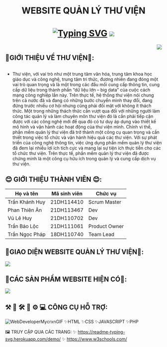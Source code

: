 <h1 align="center">WEBSITE QUẢN LÝ THƯ VIỆN</h1>
<h1 align="center">
  <a href="https://git.io/typing-svg">
    <a href="https://git.io/typing-svg"><img src="https://readme-typing-svg.herokuapp.com?font=Arial&weight=800&height=80&text-align=center&size=40&pause=1000&color=512AF7&random=false&width=550&lines=Chào+Mừng+Thầy+Và+Các+Bạn" alt="Typing SVG" /></a>
  </a>
  <img src="https://github.com/PTA123/Nhom05_QuanLyThuVien_T6_Ca4/assets/128558599/cb9f965f-6883-4346-8a7b-43be2ed9ce64"/>
  
  </h1>

<div style="display:flex; justify-content: space-between;">
  <h2> 📗GIỚI THIỆU VỀ THƯ VIỆN📗:</h2>
  <img src="https://github.com/PTA123/Nhom05_QuanLyThuVien_T6_Ca4/blob/main/image_processing20210517-8167-y8o15m.gif"/>
</div>


* Thư viện, với vai trò như một trung tâm văn hóa, trung tâm khoa học giáo dục và công nghệ, trung tâm tri thức, đương nhiên đang đóng một vai trò quan trọng và là một trong các đầu mối cung cấp thông tin, cung cấp dữ liệu trong thành phần “dữ liệu lớn – big data” của cuộc cách mạng công nghiệp lần này. Trên thực tế, hệ thống thư viện nói chung trên cả nước đã và đang có những bước chuyển mình thay đổi, đang đứng trước nhiều cơ hội nhưng cũng phải đối mặt với không ít thách thức. Một trong những thách thức cần vượt qua đối với những người làm công tác quản lý và làm chuyên môn thư viện đó là cần phải tiếp cận được với các công nghệ mới để qua đó có tư duy áp dụng vào thiết kế mô hình và vận hành các hoạt động của thư viện mình. Chính vì thế, phần mềm quản lý thư viện đã trở thành một công cụ quan trọng và cần thiết trong việc tổ chức và vận hành hiệu quả các thư viện. Với sự phát triển của công nghệ thông tin, việc ứng dụng phần mềm quản lý thư viện đã đem lại nhiều lợi ích tích cực và mang lại sự tiện ích thực tiễn cho các tổ chức thư viện. Trên thực tế, phần mềm quản lý thư viện đã được chứng minh là một công cụ hữu ích trong quản lý và cung cấp dịch vụ thư viện.


## 😊 GIỚI THIỆU THÀNH VIÊN 😊:
| Họ và tên           | Mã sinh viên  | Chức vụ  | 
| ------------------- | ------------- | -------- |
| Trần Khánh Huy      | 21DH114410 | Scrum Master  |
| Phan Thiên Ân       | 21DH113467 | Dev |
| Vũ Lê Huy           | 21DH110702 | Dev |
| Trần Bảo Lộc        | 21DH111061 | Product Owner |
| Trần Ngọc Pháp      | 18DH110740 | Team Lead |


## 🎇GIAO DIỆN WEBSITE QUẢN LÝ THƯ VIỆN🎇:
<img src="https://github.com/PTA123/Nhom05_QuanLyThuVien_T6_Ca4/assets/128558599/1fd3f8f6-f34c-4114-b55e-bb6003c34fb6"/>


## 🎫CÁC SẢN PHẨM WEBSITE HIỆN CÓ🎫:
<img src="https://github.com/PTA123/Nhom05_QuanLyThuVien_T6_Ca4/assets/130620317/c6262a83-9f2e-40e0-9d43-477b3f20b2c2"/>



## ⚒ 🔨 🛠 🔧 ⚙ 💻 CÔNG CỤ HỖ TRỢ:
   ![WebDeveloperMycrxnGIF](https://github.com/PTA123/Nhom05_QuanLyThuVien_T6_Ca4/assets/130620317/04787732-9f03-447f-9148-466aed55f89b)
      ✨HTML       ✨CSS       ✨JAVASCRIPT       ✨PHP


🖼  TRUY CẬP QUA CÁC TRANG: 
✨ https://readme-typing-svg.herokuapp.com/demo/
✨ https://www.w3schools.com/





  
